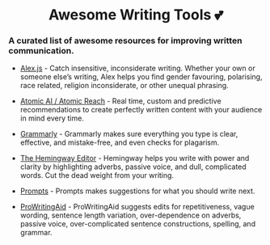 <h1 align="center">Awesome Writing Tools 💕</h1>

### A curated list of awesome resources for improving written communication.

- [Alex.js](http://alexjs.com/) - Catch insensitive, inconsiderate writing. Whether your own or someone else’s writing, Alex helps you find gender favouring, polarising, race related, religion inconsiderate, or other unequal phrasing.

- [Atomic AI / Atomic Reach](https://www.atomicreach.com/) - Real time, custom and predictive recommendations to create perfectly written content with your audience in mind every time.

- [Grammarly](https://www.grammarly.com/) - Grammarly makes sure everything you type is clear, effective, and mistake-free, and even checks for plagarism.

- [The Hemingway Editor](http://www.hemingwayapp.com/) - Hemingway helps you write with power and clarity by highlighting adverbs, passive voice, and dull, complicated words. Cut the dead weight from your writing.

- [Prompts](http://getprompts.com/) - Prompts makes suggestions for what you should write next.

- [ProWritingAid](https://prowritingaid.com/) - ProWritingAid suggests edits for repetitiveness, vague wording, sentence length variation, over-dependence on adverbs, passive voice, over-complicated sentence constructions, spelling, and grammar.

